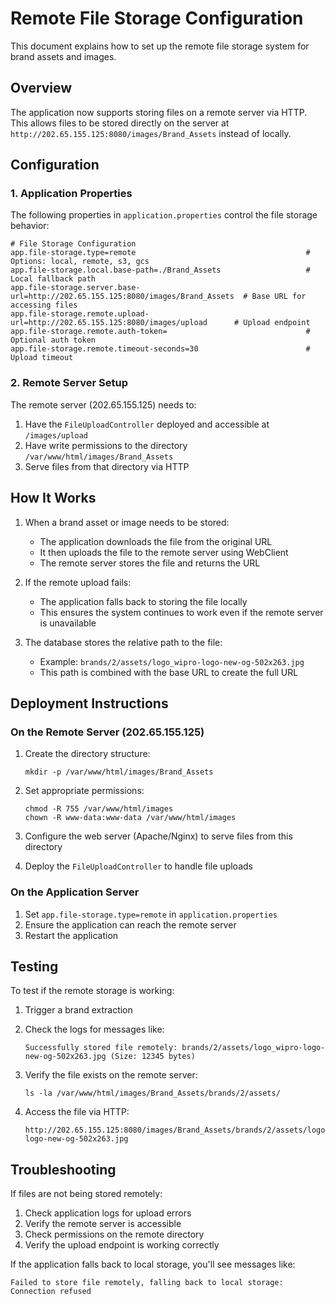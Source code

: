 # Remote File Storage Configuration

This document explains how to set up the remote file storage system for brand assets and images.

## Overview

The application now supports storing files on a remote server via HTTP. This allows files to be stored directly on the server at `http://202.65.155.125:8080/images/Brand_Assets` instead of locally.

## Configuration

### 1. Application Properties

The following properties in `application.properties` control the file storage behavior:

```properties
# File Storage Configuration
app.file-storage.type=remote                                      # Options: local, remote, s3, gcs
app.file-storage.local.base-path=./Brand_Assets                   # Local fallback path
app.file-storage.server.base-url=http://202.65.155.125:8080/images/Brand_Assets  # Base URL for accessing files
app.file-storage.remote.upload-url=http://202.65.155.125:8080/images/upload      # Upload endpoint
app.file-storage.remote.auth-token=                               # Optional auth token
app.file-storage.remote.timeout-seconds=30                        # Upload timeout
```

### 2. Remote Server Setup

The remote server (202.65.155.125) needs to:

1. Have the `FileUploadController` deployed and accessible at `/images/upload`
2. Have write permissions to the directory `/var/www/html/images/Brand_Assets`
3. Serve files from that directory via HTTP

## How It Works

1. When a brand asset or image needs to be stored:
   - The application downloads the file from the original URL
   - It then uploads the file to the remote server using WebClient
   - The remote server stores the file and returns the URL

2. If the remote upload fails:
   - The application falls back to storing the file locally
   - This ensures the system continues to work even if the remote server is unavailable

3. The database stores the relative path to the file:
   - Example: `brands/2/assets/logo_wipro-logo-new-og-502x263.jpg`
   - This path is combined with the base URL to create the full URL

## Deployment Instructions

### On the Remote Server (202.65.155.125)

1. Create the directory structure:
   ```
   mkdir -p /var/www/html/images/Brand_Assets
   ```

2. Set appropriate permissions:
   ```
   chmod -R 755 /var/www/html/images
   chown -R www-data:www-data /var/www/html/images
   ```

3. Configure the web server (Apache/Nginx) to serve files from this directory

4. Deploy the `FileUploadController` to handle file uploads

### On the Application Server

1. Set `app.file-storage.type=remote` in `application.properties`
2. Ensure the application can reach the remote server
3. Restart the application

## Testing

To test if the remote storage is working:

1. Trigger a brand extraction
2. Check the logs for messages like:
   ```
   Successfully stored file remotely: brands/2/assets/logo_wipro-logo-new-og-502x263.jpg (Size: 12345 bytes)
   ```

3. Verify the file exists on the remote server:
   ```
   ls -la /var/www/html/images/Brand_Assets/brands/2/assets/
   ```

4. Access the file via HTTP:
   ```
   http://202.65.155.125:8080/images/Brand_Assets/brands/2/assets/logo_wipro-logo-new-og-502x263.jpg
   ```

## Troubleshooting

If files are not being stored remotely:

1. Check application logs for upload errors
2. Verify the remote server is accessible
3. Check permissions on the remote directory
4. Verify the upload endpoint is working correctly

If the application falls back to local storage, you'll see messages like:
```
Failed to store file remotely, falling back to local storage: Connection refused
```
